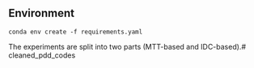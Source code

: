 # 

## Environment

`conda env create -f requirements.yaml`

The experiments are split into two parts (MTT-based and IDC-based).# cleaned_pdd_codes
